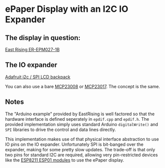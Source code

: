 # ePaper Display with an I2C IO Expander

## The display in question:
[East Rising ER-EPM027-1B](https://www.buydisplay.com/black-2-7-inch-e-paper-display-module-for-arduino-raspberry-pi)

## The IO expander
[Adafruit i2c / SPI LCD backpack ](https://www.adafruit.com/product/292)

You can also use a bare [MCP23008](https://www.adafruit.com/product/593) or [MCP23017](https://www.adafruit.com/product/732). The concept is the same.

## Notes

The "Arduino example" provided by EastRising is well factored so that the hardware interface is defined seperately in `epdif.cpp` and `epdif.h`. The provided implementation simply uses standard Arduino `digitalWrite()` and `SPI` libraries to drive the control and data lines directly.

This implementation makes use of that physical interface abstraction to use IO pins on the IO expander. Unfortunately SPI is bit-banged over the expander, making for some pretty slow updates. The trade-off is that only two pins for standard I2C are required, allowing very pin-restricted devices like the [ESP8211 ESP01 modules](https://www.sparkfun.com/products/17146) to use the ePaper display.


